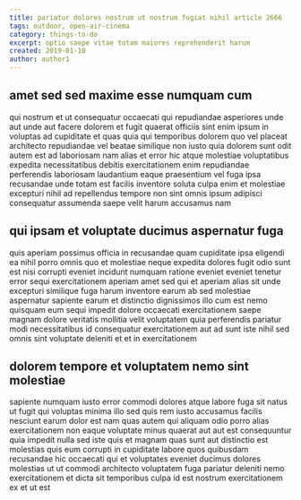 ```yaml
---
title: pariatur dolores nostrum ut nostrum fugiat nihil article 2666
tags: outdoor, open-air-cinema
category: things-to-do
excerpt: optio saepe vitae totam maiores reprehenderit harum
created: 2019-01-10
author: author1
---
```


## amet sed sed maxime esse numquam cum

qui nostrum et ut consequatur occaecati qui repudiandae asperiores unde aut unde aut facere dolorem et fugit quaerat officiis sint enim ipsum in voluptas ad cupiditate et quas quia qui temporibus dolorem quo vel placeat architecto repudiandae vel beatae similique non iusto quia dolorem sunt odit autem est ad laboriosam nam alias et error hic atque molestiae voluptatibus expedita necessitatibus debitis exercitationem enim repudiandae perferendis laboriosam laudantium eaque praesentium vel fuga ipsa recusandae unde totam est facilis inventore soluta culpa enim et molestiae excepturi nihil ad repellendus tempore non sint omnis ipsum adipisci consequatur assumenda saepe velit harum accusamus nam

## qui ipsam et voluptate ducimus aspernatur fuga

quis aperiam possimus officia in recusandae quam cupiditate ipsa eligendi ea nihil porro omnis quo et molestiae neque expedita dolores fugit odio sunt est nisi corrupti eveniet incidunt numquam ratione eveniet eveniet tenetur error sequi exercitationem aperiam amet sed qui et aperiam alias sit unde excepturi similique fuga harum inventore earum ab sed molestiae aspernatur sapiente earum et distinctio dignissimos illo cum est nemo quisquam eum sequi impedit dolore occaecati exercitationem saepe magnam dolore veritatis mollitia velit voluptatem quia perferendis pariatur modi necessitatibus id consequatur exercitationem aut ad sunt iste nihil sed omnis sint voluptate deleniti et et in exercitationem

## dolorem tempore et voluptatem nemo sint molestiae

sapiente numquam iusto error commodi dolores atque labore fuga sit natus ut fugit qui voluptas minima illo sed quis rem iusto accusamus facilis nesciunt earum dolor est nam quas autem qui aliquam odio porro alias exercitationem non eaque voluptate minus quaerat aut aut est consequuntur quia impedit nulla sed iste quis et magnam quas sunt aut distinctio est molestias quis eum corrupti in cupiditate labore quos quibusdam recusandae hic occaecati qui et voluptates eveniet ducimus dolores molestias ut ut commodi architecto voluptatem fuga pariatur deleniti nemo exercitationem et dicta sit temporibus culpa id est nostrum exercitationem ex et ut est
